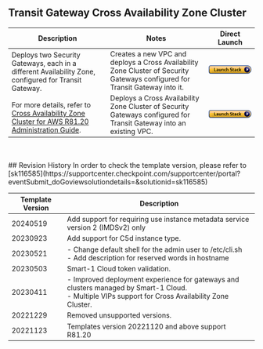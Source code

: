 
## Transit Gateway Cross Availability Zone Cluster
<table>
    <thead>
        <tr>
            <th>Description</th>
            <th>Notes</th>
            <th>Direct Launch</th>
        </tr>
    </thead>
    <tbody>
        <tr>
            <td rowspan="2" width="40%">
           Deploys two Security Gateways, each in a different Availability Zone, configured for Transit Gateway.<br/><br/>For more details, refer to <a href="https://sc1.checkpoint.com/documents/IaaS/WebAdminGuides/EN/CP_CloudGuard_for_AWS_Cross_AZ_Cluster/Default.htm">Cross Availability Zone Cluster for AWS R81.20 Administration Guide</a>.
            </td>
            <td width="40%">Creates a new VPC and deploys a Cross Availability Zone Cluster of Security Gateways configured for Transit Gateway into it.</td>
            <td><a href="https://console.aws.amazon.com/cloudformation/home#/stacks/create/review?templateURL=https://cgi-cfts.s3.amazonaws.com/cluster/tgw-cross-az-cluster-master.yaml&stackName=Check-Point-TGW-Cross-AZ-Cluster"><img src="../../images/launch.png"/></a></td>
        </tr>
        <tr>
            <td width="40%">Deploys a Cross Availability Zone Cluster of Security Gateways configured for Transit Gateway into an existing VPC.</td>
            <td><a href="https://console.aws.amazon.com/cloudformation/home#/stacks/create/review?templateURL=https://cgi-cfts.s3.amazonaws.com/cluster/cross-az-cluster.yaml&stackName=Check-Point-TGW-Cross-AZ-Cluster"><img src="../../images/launch.png"/></a></td>
        </tr>
    </tbody>
</table>
<br/>
<br/>
## Revision History
In order to check the template version, please refer to [sk116585](https://supportcenter.checkpoint.com/supportcenter/portal?eventSubmit_doGoviewsolutiondetails=&solutionid=sk116585)

| Template Version | Description                                                                                                                                           |
|------------------|-------------------------------------------------------------------------------------------------------------------------------------------------------|
| 20240519         | Add support for requiring use instance metadata service version 2 (IMDSv2) only                                                                       |
| 20230923         | Add support for C5d instance type.                                                                                                                    |
| 20230521         | - Change default shell for the admin user to /etc/cli.sh<br/>- Add description for reserved words in hostname                                         |
| 20230503         | Smart-1 Cloud token validation.                                                                                                                       |
| 20230411         | - Improved deployment experience for gateways and clusters managed by Smart-1 Cloud.<br/>- Multiple VIPs support for Cross Availability Zone Cluster. |
| 20221229         | Removed unsupported versions.                                                                                                                         |
| 20221123         | Templates version 20221120 and above support R81.20                                                                                                   |
